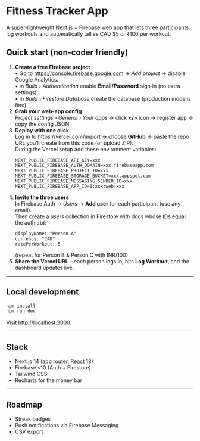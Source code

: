 # Fitness Tracker App

A super‑lightweight Next.js + Firebase web app that lets three participants log workouts and automatically tallies CAD $5 or ₹100 per workout.

## Quick start (non‑coder friendly)

1. **Create a free Firebase project**  
   • Go to <https://console.firebase.google.com> → *Add project* → disable Google Analytics.  
   • In *Build › Authentication* enable **Email/Password** sign‑in (no extra settings).  
   • In *Build › Firestore Database* create the database (production mode is fine).
2. **Grab your web‑app config**  
   *Project settings › General › Your apps* → click **</>** icon → register app → copy the config JSON.
3. **Deploy with one click**  
   Log in to <https://vercel.com/import> → choose **GitHub** → paste the repo URL you’ll create from this code (or upload ZIP).  
   During the Vercel setup add these environment variables:
   ```
   NEXT_PUBLIC_FIREBASE_API_KEY=xxx
   NEXT_PUBLIC_FIREBASE_AUTH_DOMAIN=xxx.firebaseapp.com
   NEXT_PUBLIC_FIREBASE_PROJECT_ID=xxx
   NEXT_PUBLIC_FIREBASE_STORAGE_BUCKET=xxx.appspot.com
   NEXT_PUBLIC_FIREBASE_MESSAGING_SENDER_ID=xxx
   NEXT_PUBLIC_FIREBASE_APP_ID=1:xxx:web:xxx
   ```
4. **Invite the three users**  
   In Firebase Auth → *Users* → **Add user** for each participant (use any email).  
   Then create a *users* collection in Firestore with docs whose IDs equal the auth `uid`:
   ```
   displayName: "Person A"
   currency: "CAD"
   ratePerWorkout: 5
   ```
   (repeat for Person B & Person C with INR/100)
5. **Share the Vercel URL** – each person logs in, hits **Log Workout**, and the dashboard updates live.

---

## Local development

```bash
npm install
npm run dev
```
Visit <http://localhost:3000>.

---

## Stack
* Next.js 14 (app router, React 18)
* Firebase v10 (Auth + Firestore)
* Tailwind CSS
* Recharts for the money bar

---

## Roadmap
- Streak badges
- Push notifications via Firebase Messaging
- CSV export
